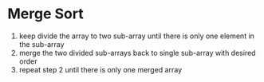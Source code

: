 # Merge Sort

1. keep divide the array to two sub-array until there is only one element in the sub-array 
2. merge the two divided sub-arrays back to single sub-array with desired order
3. repeat step 2 until there is only one merged array